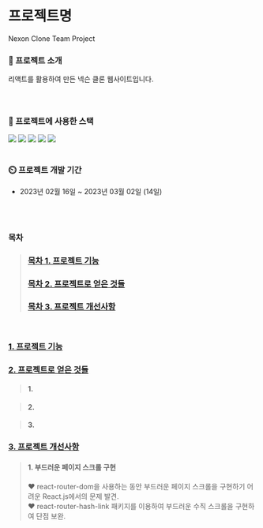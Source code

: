 
# 프로젝트명
Nexon Clone Team Project

### 📍 프로젝트 소개
 리액트를 활용하여 만든 넥슨 클론 웹사이트입니다.
>
> ### 

<br/>

### 📍 프로젝트에 사용한 스택

<div> 
	
<img src="https://img.shields.io/badge/React-61DAFB?style=flat-square&logo=React&logoColor=black"/>
<img src="https://img.shields.io/badge/JavaScript-F7DF1E?style=flat-square&logo=JavaScript&logoColor=black"/>
<img src="https://img.shields.io/badge/Node.js-339933?style=flat-square&logo=Node.js&logoColor=white"/>
<img src="https://img.shields.io/badge/HTML5-E34F26?style=flat-square&logo=HTML5&logoColor=white"/>
<img src="https://img.shields.io/badge/CSS3-1572B6?style=flat-square&logo=Css3&logoColor=white"/>
</div>

<br/>

### :timer_clock: 프로젝트 개발 기간
+ 2023년 02월 16일 ~ 2023년 03월 02일 (14일)<br/><br/>
  
<br/>

### 목차

> ### [목차 1. 프로젝트 기능](#1-프로젝트-기능)
>
>
> ### [목차 2. 프로젝트로 얻은 것들](#2-프로젝트로-얻은-것들)
>
>
> ### [목차 3. 프로젝트 개선사항](#3-프로젝트-개선사항)
>
<br/>

### [1. 프로젝트 기능](#목차-1-프로젝트-기능)
>
### [2. 프로젝트로 얻은 것들](#목차-2-프로젝트로-얻은-것들)

> #### 1. 

> #### 2. 

> #### 3.

### [3. 프로젝트 개선사항](#목차-3-프로젝트-개선사항)

> #### 1. 부드러운 페이지 스크롤 구현
> ❤ react-router-dom을 사용하는 동안 부드러운 페이지 스크롤을 구현하기 어려운 React.js에서의 문제 발견. <br/>
> ❤ react-router-hash-link 패키지를 이용하여 부드러운 수직 스크롤을 구현하여 단점 보완.



